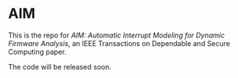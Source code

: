 # AIM
This is the repo for _AIM: Automatic Interrupt Modeling for Dynamic Firmware Analysis_, an IEEE Transactions on Dependable and Secure Computing paper. 

The code will be released soon. 
